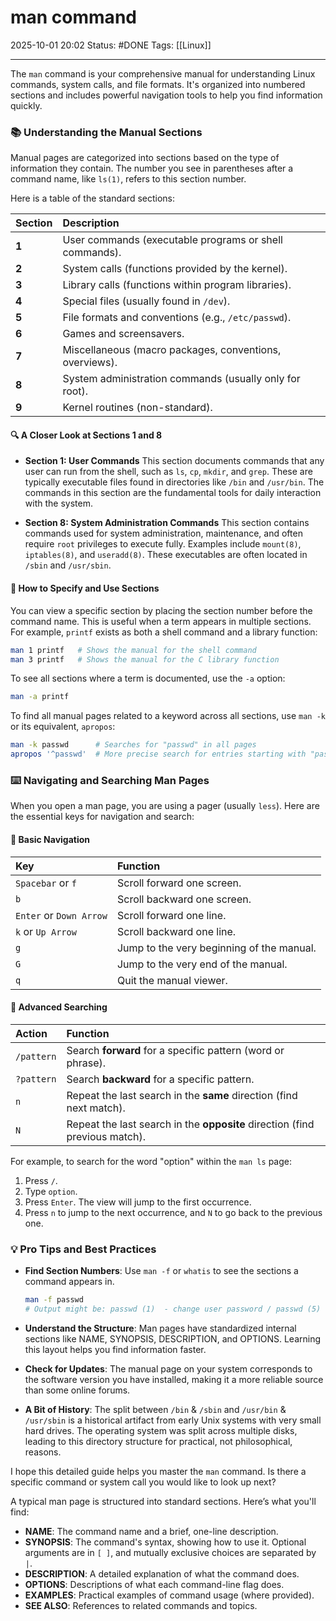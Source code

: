 # man command

2025-10-01 20:02
Status: #DONE 
Tags: [[Linux]]

---
The `man` command is your comprehensive manual for understanding Linux commands, system calls, and file formats. It's organized into numbered sections and includes powerful navigation tools to help you find information quickly.

### 📚 Understanding the Manual Sections

Manual pages are categorized into sections based on the type of information they contain. The number you see in parentheses after a command name, like `ls(1)`, refers to this section number.

Here is a table of the standard sections:

| Section | Description |
| :--- | :--- |
| **1** | User commands (executable programs or shell commands). |
| **2** | System calls (functions provided by the kernel). |
| **3** | Library calls (functions within program libraries). |
| **4** | Special files (usually found in `/dev`). |
| **5** | File formats and conventions (e.g., `/etc/passwd`). |
| **6** | Games and screensavers. |
| **7** | Miscellaneous (macro packages, conventions, overviews). |
| **8** | System administration commands (usually only for root). |
| **9** | Kernel routines (non-standard). |

#### 🔍 A Closer Look at Sections 1 and 8

*   **Section 1: User Commands**
    This section documents commands that any user can run from the shell, such as `ls`, `cp`, `mkdir`, and `grep`. These are typically executable files found in directories like `/bin` and `/usr/bin`. The commands in this section are the fundamental tools for daily interaction with the system.

*   **Section 8: System Administration Commands**
    This section contains commands used for system administration, maintenance, and often require `root` privileges to execute fully. Examples include `mount(8)`, `iptables(8)`, and `useradd(8)`. These executables are often located in `/sbin` and `/usr/sbin`.

#### 📖 How to Specify and Use Sections

You can view a specific section by placing the section number before the command name. This is useful when a term appears in multiple sections. For example, `printf` exists as both a shell command and a library function:

```bash
man 1 printf   # Shows the manual for the shell command
man 3 printf   # Shows the manual for the C library function
```

To see all sections where a term is documented, use the `-a` option:
```bash
man -a printf
```

To find all manual pages related to a keyword across all sections, use `man -k` or its equivalent, `apropos`:
```bash
man -k passwd      # Searches for "passwd" in all pages
apropos '^passwd'  # More precise search for entries starting with "passwd"
```

### ⌨️ Navigating and Searching Man Pages

When you open a man page, you are using a pager (usually `less`). Here are the essential keys for navigation and search:

#### 📃 Basic Navigation

| Key                     | Function                                  |
| :---------------------- | :---------------------------------------- |
| `Spacebar` or `f`       | Scroll forward one screen.                |
| `b`                     | Scroll backward one screen.               |
| `Enter` or `Down Arrow` | Scroll forward one line.                  |
| `k` or `Up Arrow`       | Scroll backward one line.                 |
| `g`                     | Jump to the very beginning of the manual. |
| `G`                     | Jump to the very end of the manual.       |
| `q`                     | Quit the manual viewer.                   |

#### 🔎 Advanced Searching

| Action | Function |
| :--- | :--- |
| `/pattern` | Search **forward** for a specific pattern (word or phrase). |
| `?pattern` | Search **backward** for a specific pattern. |
| `n` | Repeat the last search in the **same** direction (find next match). |
| `N` | Repeat the last search in the **opposite** direction (find previous match). |

For example, to search for the word "option" within the `man ls` page:
1.  Press `/`.
2.  Type `option`.
3.  Press `Enter`. The view will jump to the first occurrence.
4.  Press `n` to jump to the next occurrence, and `N` to go back to the previous one.

### 💡 Pro Tips and Best Practices

*   **Find Section Numbers**: Use `man -f` or `whatis` to see the sections a command appears in.
    ```bash
    man -f passwd
    # Output might be: passwd (1)  - change user password / passwd (5)  - the password file
    ```

*   **Understand the Structure**: Man pages have standardized internal sections like NAME, SYNOPSIS, DESCRIPTION, and OPTIONS. Learning this layout helps you find information faster.

*   **Check for Updates**: The manual page on your system corresponds to the software version you have installed, making it a more reliable source than some online forums.

*   **A Bit of History**: The split between `/bin` & `/sbin` and `/usr/bin` & `/usr/sbin` is a historical artifact from early Unix systems with very small hard drives. The operating system was split across multiple disks, leading to this directory structure for practical, not philosophical, reasons.

I hope this detailed guide helps you master the `man` command. Is there a specific command or system call you would like to look up next?

A typical man page is structured into standard sections. Here’s what you'll find:
*   **NAME**: The command name and a brief, one-line description.
*   **SYNOPSIS**: The command's syntax, showing how to use it. Optional arguments are in `[ ]`, and mutually exclusive choices are separated by `|`.
*   **DESCRIPTION**: A detailed explanation of what the command does.
*   **OPTIONS**: Descriptions of what each command-line flag does.
*   **EXAMPLES**: Practical examples of command usage (where provided).
*   **SEE ALSO**: References to related commands and topics.
